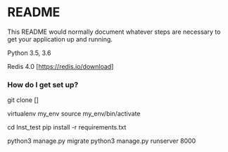 # README #

This README would normally document whatever steps are necessary to get your application up and running.

Python 3.5, 3.6

Redis 4.0 [https://redis.io/download]

### How do I get set up? ###

git clone []

virtualenv my_env
source my_env/bin/activate

cd Inst_test
pip install -r requirements.txt

python3 manage.py migrate
python3 manage.py runserver 8000
